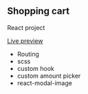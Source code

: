## Shopping cart
React project  

[Live preview]()

- Routing
- scss
- custom hook
- custom amount picker
- react-modal-image